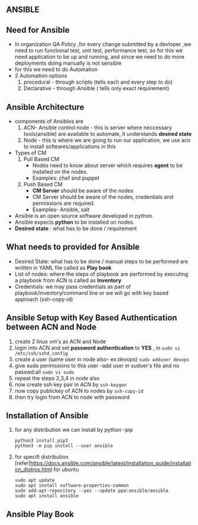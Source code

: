 ANSIBLE
-------
Need for Ansible
----------------
* In organization QA Policy ,for every change submitted by a devloper ,we need to run functional test, unit test, performance test, so for this we need application to be up and running, and since we need to do more deployments doing manually is not sensible
* for this we need to do Automation
* 2 Automation options
   1. procedural - through scripts (tells each and every step to do)
   2. Declarative - through Ansible ( tells only exact requirement)

Ansible Architecture
--------------------
* components of Ansibles are
   1. ACN- Ansible control node - this is server where neccessary tools(ansible) are available to automate, it understands **desired state**
   2. Node - this is where we are going to run our application, we use acn to install softeares/applications in this
* Types of CM
   1. Pull Based CM
      * Nodes need to know about server which requires **agent** to be installed on the nodes.
      * Examples: chef and puppet
   2. Push Based CM
      * **CM Server** should be aware of the nodes
      * CM Server should be aware of the nodes, credentials and permissions are required.
      * Examples- Ansible, salt
* Ansible is an open source software developed in python.
* Ansible expects **python** to be installed on nodes.
* **Desired state** : what has to be done / requirement

What needs to provided for Ansible
----------------------------------
* Desired State: what has to be done / manual steps to be performed are written in YAML file called as **Play book**
* List of nodes: where the steps of playbook are performed by executing a playbook from ACN is called as **Inventory**
* Credentials: we may pass credentials as part of playbook/inventory/command line or we will go with key based approach (ssh-copy-id)

Ansible Setup with Key Based Authentication between ACN and Node
----------------------------------------------------------------
1. create 2 linux vm's as ACN and Node
2. login into ACN and set **password authentication** to **YES** , in                     `sudo vi /etc/ssh/sshd_config`
3. create a user (same user in node also- ex:devops)                                      `sudo adduser devops`
4. give sudo permissions to this user -add user in sudoer's file and no passwd:all        `sudo vi sudo` 
5. repeat the steps 2,3,4 in node also
6. now create ssh key pair in ACN by                                                      `ssh-keygen`
7. now copy publickey of ACN to nodes by                                                  `ssh-copy-id`
8. then try login from ACN to node with password 

Installation of Ansible
-----------------------
1. for any distribution we can install by python -pip
   ```
   python3 install pip3
   python3 -m pip install --user ansible
   ```
2. for specifi distribution
   [refer]https://docs.ansible.com/ansible/latest/installation_guide/installation_distros.html
   for ubuntu
   ```
   sudo apt update
   sudo apt install software-properties-common
   sudo add-apt-repository --yes --update ppa:ansible/ansible
   sudo apt install ansible
   ```

Ansible Play Book
-----------------
